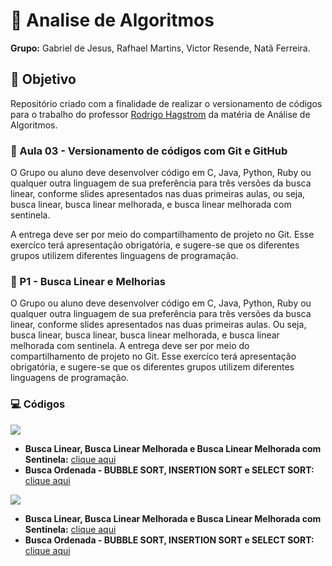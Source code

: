 # :rocket: Analise de Algoritmos

**Grupo:** Gabriel de Jesus, Rafhael Martins, Victor Resende, Natã Ferreira.

## :dart: Objetivo
Repositório criado com a finalidade de realizar o versionamento de códigos para o trabalho do professor [Rodrigo Hagstrom](https://github.com/RodrigoHagstrom) da matéria de Análise de Algoritmos.

### :memo: Aula 03 - Versionamento de códigos com Git e GitHub
O Grupo ou aluno deve desenvolver código em C, Java, Python, Ruby ou qualquer outra linguagem de sua preferência para três versões da busca linear, conforme slides apresentados nas duas primeiras aulas, ou seja, busca linear, busca linear melhorada, e busca linear melhorada com sentinela. 

A entrega deve ser por meio do compartilhamento de projeto no Git. Esse exercíco terá apresentação obrigatória, e sugere-se que os diferentes grupos utilizem diferentes linguagens de programação.

### :memo: P1 - Busca Linear e Melhorias

O Grupo ou aluno deve desenvolver código em C, Java, Python, Ruby ou qualquer outra linguagem de sua preferência para três versões da busca linear, conforme slides apresentados nas duas primeiras aulas. Ou seja, busca linear, busca linear, busca linear melhorada, e busca linear melhorada com sentinela.  A entrega deve ser por meio do compartilhamento de projeto no Git. Esse exercíco terá apresentação obrigatória, e sugere-se que os diferentes grupos utilizem diferentes linguagens de programação.

### :computer: Códigos
![](https://img.shields.io/badge/Python-3776AB?style=for-the-badge&logo=python&logoColor=white)
* **Busca Linear, Busca Linear Melhorada e Busca Linear Melhorada com Sentinela:** [clique aqui](https://github.com/N4TH4NN/AnaliseAlgoritmos/blob/main/buscaLinear.py)
* **Busca Ordenada - BUBBLE SORT, INSERTION SORT e SELECT SORT:** [clique aqui](https://github.com/N4TH4NN/AnaliseAlgoritmos/blob/main/buscaOrdenada.py)

![](https://img.shields.io/badge/C-00599C?style=for-the-badge&logo=c&logoColor=white)
* **Busca Linear, Busca Linear Melhorada e Busca Linear Melhorada com Sentinela:** [clique aqui](https://github.com/N4TH4NN/AnaliseAlgoritmos/blob/main/busca_linear.c)
* **Busca Ordenada - BUBBLE SORT, INSERTION SORT e SELECT SORT:** [clique aqui](https://github.com/N4TH4NN/AnaliseAlgoritmos/blob/main/BuscaOrdenada.c)
